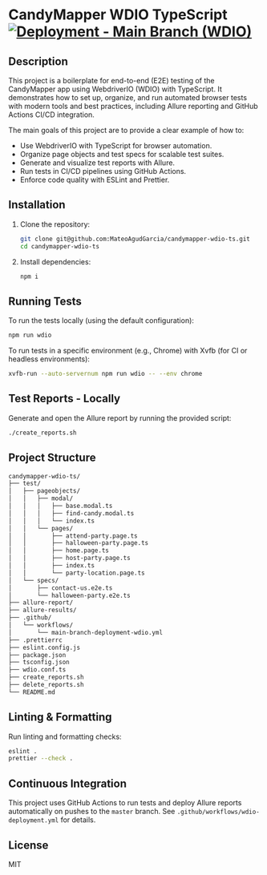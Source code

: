 # CandyMapper WDIO TypeScript[![Deployment - Main Branch (WDIO)](https://github.com/MateoAgudGarcia/candymapper-wdio-ts/actions/workflows/wdio-deployment.yml/badge.svg)](https://github.com/MateoAgudGarcia/candymapper-wdio-ts/actions/workflows/wdio-deployment.yml)

## Description

This project is a boilerplate for end-to-end (E2E) testing of the CandyMapper app using WebdriverIO (WDIO) with TypeScript. It demonstrates how to set up, organize, and run automated browser tests with modern tools and best practices, including Allure reporting and GitHub Actions CI/CD integration.

The main goals of this project are to provide a clear example of how to:

- Use WebdriverIO with TypeScript for browser automation.
- Organize page objects and test specs for scalable test suites.
- Generate and visualize test reports with Allure.
- Run tests in CI/CD pipelines using GitHub Actions.
- Enforce code quality with ESLint and Prettier.

## Installation

1. Clone the repository:

   ```sh
   git clone git@github.com:MateoAgudGarcia/candymapper-wdio-ts.git
   cd candymapper-wdio-ts
   ```

2. Install dependencies:

   ```sh
   npm i
   ```

## Running Tests

To run the tests locally (using the default configuration):

```sh
npm run wdio
```

To run tests in a specific environment (e.g., Chrome) with Xvfb (for CI or headless environments):

```sh
xvfb-run --auto-servernum npm run wdio -- --env chrome
```

## Test Reports - Locally

Generate and open the Allure report by running the provided script:

```sh
./create_reports.sh
```

## Project Structure

```sh
candymapper-wdio-ts/
├── test/
│   ├── pageobjects/
│   │   ├── modal/
│   │   │   ├── base.modal.ts
│   │   │   ├── find-candy.modal.ts
│   │   │   └── index.ts
│   │   └── pages/
│   │       ├── attend-party.page.ts
│   │       ├── halloween-party.page.ts
│   │       ├── home.page.ts
│   │       ├── host-party.page.ts
│   │       ├── index.ts
│   │       └── party-location.page.ts
│   └── specs/
│       ├── contact-us.e2e.ts
│       └── halloween-party.e2e.ts
├── allure-report/
├── allure-results/
├── .github/
│   └── workflows/
│       └── main-branch-deployment-wdio.yml
├── .prettierrc
├── eslint.config.js
├── package.json
├── tsconfig.json
├── wdio.conf.ts
├── create_reports.sh
├── delete_reports.sh
└── README.md
```

## Linting & Formatting

Run linting and formatting checks:

```sh
eslint .
prettier --check .
```

## Continuous Integration

This project uses GitHub Actions to run tests and deploy Allure reports automatically on pushes to the `master` branch. See `.github/workflows/wdio-deployment.yml` for details.

## License

MIT
